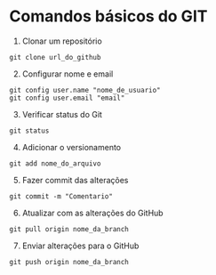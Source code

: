 # Comandos básicos do GIT

1. Clonar um repositório

``` shell 
git clone url_do_github
```


2. Configurar nome e email

```shell
git config user.name "nome_de_usuario"
git config user.email "email"
```


3. Verificar status do Git 

``` shell
git status
```


4. Adicionar o versionamento 

```shell
git add nome_do_arquivo
```


5. Fazer commit das alterações

```shell
git commit -m "Comentario"
```


6. Atualizar com as alterações do GitHub

```shell
git pull origin nome_da_branch
```


7. Enviar alterações para o GitHub

```shell 
git push origin nome_da_branch
```
